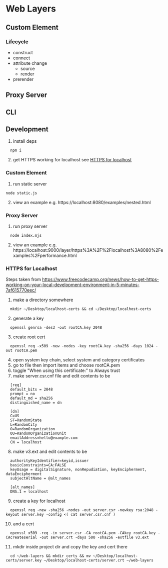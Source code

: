 # Web Layers

## Custom Element

### Lifecycle
- construct
- connect
- attribute change
  - source
  - render
- prerender

## Proxy Server

## CLI

## Development
1. install deps
```
  npm i
```

2. get HTTPS working for localhost see
[HTTPS for localhost](###-HTTPS-for-Localhost)

### Custom Element

1. run static server
```
node static.js
```

2. view an example e.g. https://localhost:8080/examples/nested.html

### Proxy Server
1. run proxy server
```
  node index.mjs
```
2. view an example e.g. https://localhost:9000/layer/https%3A%2F%2Flocalhost%3A8080%2Fexamples%2Fperformance.html


### HTTPS for Localhost
Steps taken from https://www.freecodecamp.org/news/how-to-get-https-working-on-your-local-development-environment-in-5-minutes-7af615770eec/

1. make a directory somewhere
```
  mkdir ~/Desktop/localhost-certs && cd ~/Desktop/localhost-certs
```

2. generate a key
```
  openssl genrsa -des3 -out rootCA.key 2048
```

3. create root cert
```
  openssl req -x509 -new -nodes -key rootCA.key -sha256 -days 1024 -out rootCA.pem
```

4. open system key chain, select system and category certificates
5. go to file then import items and choose rootCA.pem
6. toggle "When using this certificate:" to Always trust
7. make server.csr.cnf file and edit contents to be
```
  [req]
  default_bits = 2048
  prompt = no
  default_md = sha256
  distinguished_name = dn

  [dn]
  C=US
  ST=RandomState
  L=RandomCity
  O=RandomOrganization
  OU=RandomOrganizationUnit
  emailAddress=hello@example.com
  CN = localhost
```

8. make v3.ext and edit contents to be
```
  authorityKeyIdentifier=keyid,issuer
  basicConstraints=CA:FALSE
  keyUsage = digitalSignature, nonRepudiation, keyEncipherment, dataEncipherment
  subjectAltName = @alt_names

  [alt_names]
  DNS.1 = localhost
```

9. create a key for localhost
```
  openssl req -new -sha256 -nodes -out server.csr -newkey rsa:2048 -keyout server.key -config <( cat server.csr.cnf )
```

10. and a cert
```
  openssl x509 -req -in server.csr -CA rootCA.pem -CAkey rootCA.key -CAcreateserial -out server.crt -days 500 -sha256 -extfile v3.ext
```

11. mkdir inside project dir and copy the key and cert there
```
  cd ~/web-layers && mkdir certs && mv ~/Desktop/localhost-certs/server.key ~/Desktop/localhost-certs/server.crt ~/web-layers
```
